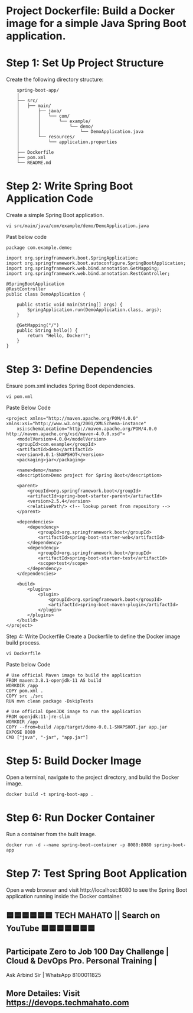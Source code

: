 # Project Dockerfile: Build a Docker image for a simple Java Spring Boot application.

# Step 1: Set Up Project Structure
Create the following directory structure:

        spring-boot-app/
        │
        ├── src/
        │   ├── main/
        │       ├── java/
        │       │   └── com/
        │       │       └── example/
        │       │           └── demo/
        │       │               └── DemoApplication.java
        │       └── resources/
        │           └── application.properties
        │
        ├── Dockerfile
        ├── pom.xml
        └── README.md

# Step 2: Write Spring Boot Application Code
Create a simple Spring Boot application.

    vi src/main/java/com/example/demo/DemoApplication.java

Past below code

    package com.example.demo;

    import org.springframework.boot.SpringApplication;
    import org.springframework.boot.autoconfigure.SpringBootApplication;
    import org.springframework.web.bind.annotation.GetMapping;
    import org.springframework.web.bind.annotation.RestController;

    @SpringBootApplication
    @RestController
    public class DemoApplication {

        public static void main(String[] args) {
            SpringApplication.run(DemoApplication.class, args);
        }

        @GetMapping("/")
        public String hello() {
            return "Hello, Docker!";
        }
    }

# Step 3: Define Dependencies
Ensure pom.xml includes Spring Boot dependencies.

    vi pom.xml

Paste Below Code

    <project xmlns="http://maven.apache.org/POM/4.0.0" xmlns:xsi="http://www.w3.org/2001/XMLSchema-instance"
        xsi:schemaLocation="http://maven.apache.org/POM/4.0.0 http://maven.apache.org/xsd/maven-4.0.0.xsd">
        <modelVersion>4.0.0</modelVersion>
        <groupId>com.example</groupId>
        <artifactId>demo</artifactId>
        <version>0.0.1-SNAPSHOT</version>
        <packaging>jar</packaging>

        <name>demo</name>
        <description>Demo project for Spring Boot</description>

        <parent>
            <groupId>org.springframework.boot</groupId>
            <artifactId>spring-boot-starter-parent</artifactId>
            <version>2.5.4</version>
            <relativePath/> <!-- lookup parent from repository -->
        </parent>

        <dependencies>
            <dependency>
                <groupId>org.springframework.boot</groupId>
                <artifactId>spring-boot-starter-web</artifactId>
            </dependency>
            <dependency>
                <groupId>org.springframework.boot</groupId>
                <artifactId>spring-boot-starter-test</artifactId>
                <scope>test</scope>
            </dependency>
        </dependencies>

        <build>
            <plugins>
                <plugin>
                    <groupId>org.springframework.boot</groupId>
                    <artifactId>spring-boot-maven-plugin</artifactId>
                </plugin>
            </plugins>
        </build>
    </project>

Step 4: Write Dockerfile
Create a Dockerfile to define the Docker image build process.

    vi Dockerfile

Paste below Code

    # Use official Maven image to build the application
    FROM maven:3.8.1-openjdk-11 AS build
    WORKDIR /app
    COPY pom.xml .
    COPY src ./src
    RUN mvn clean package -DskipTests

    # Use official OpenJDK image to run the application
    FROM openjdk:11-jre-slim
    WORKDIR /app
    COPY --from=build /app/target/demo-0.0.1-SNAPSHOT.jar app.jar
    EXPOSE 8080
    CMD ["java", "-jar", "app.jar"]


# Step 5: Build Docker Image
Open a terminal, navigate to the project directory, and build the Docker image.

    docker build -t spring-boot-app .

# Step 6: Run Docker Container
Run a container from the built image.

    docker run -d --name spring-boot-container -p 8080:8080 spring-boot-app

# Step 7: Test Spring Boot Application
Open a web browser and visit http://localhost:8080 to see the Spring Boot application running inside the Docker container.


## 🟦🟦🟦🟦🟦🟦 TECH MAHATO || Search on YouTube 🟦🟦🟦🟦🟦🟦🟦
## Participate Zero to Job 100 Day Challenge | Cloud & DevOps Pro. Personal Training |
Ask Arbind Sir | WhatsApp 8100011825
## More Detailes: Visit https://devops.techmahato.com